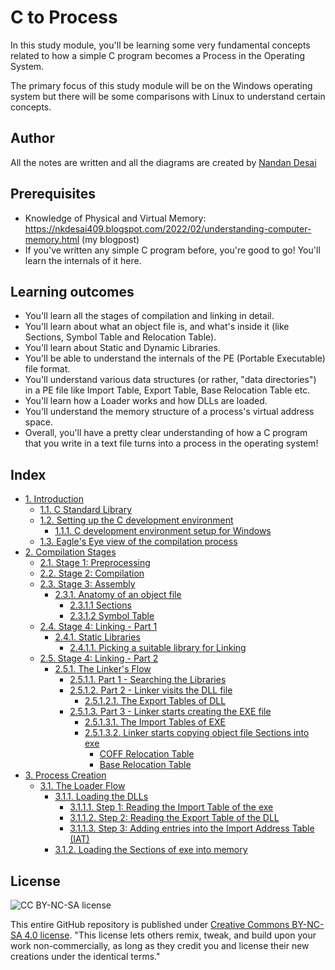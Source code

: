 # C to Process

In this study module, you'll be learning some very fundamental concepts related to how a simple C program becomes a Process in the Operating System.

The primary focus of this study module will be on the Windows operating system but there will be some comparisons with Linux to understand certain concepts.

## Author

All the notes are written and all the diagrams are created by [Nandan Desai](https://github.com/NandanDesai)

## Prerequisites

- Knowledge of Physical and Virtual Memory: https://nkdesai409.blogspot.com/2022/02/understanding-computer-memory.html (my blogpost)
- If you've written any simple C program before, you're good to go! You'll learn the internals of it here.

## Learning outcomes

- You'll learn all the stages of compilation and linking in detail.
- You'll learn about what an object file is, and what's inside it (like Sections, Symbol Table and Relocation Table).
- You'll learn about Static and Dynamic Libraries.
- You'll be able to understand the internals of the PE (Portable Executable) file format.
- You'll understand various data structures (or rather, "data directories") in a PE file like Import Table, Export Table, Base Relocation Table etc.
- You'll learn how a Loader works and how DLLs are loaded.
- You'll understand the memory structure of a process's virtual address space.
- Overall, you'll have a pretty clear understanding of how a C program that you write in a text file turns into a process in the operating system!


## Index

 - [1. Introduction](/1.md#1-introduction)
	- [1.1. C Standard Library](/1.md#11-c-standard-library)
	- [1.2. Setting up the C development environment](/1.md#12-setting-up-the-c-development-environment)
		- [1.1.1. C development environment setup for Windows](/1.md#111-c-development-environment-setup-for-windows)
	- [1.3. Eagle's Eye view of the compilation process](/1.md#13-eagles-eye-view-of-the-compilation-process)
- [2. Compilation Stages](/2.md#2-compilation-stages)
	- [2.1. Stage 1: Preprocessing](/2.md#21-stage-1-preprocessing)
	- [2.2. Stage 2: Compilation](/2.md#22-stage-2-compilation)
	- [2.3. Stage 3: Assembly](/2.md#23-stage-3-assembly)
		- [2.3.1. Anatomy of an object file](/3.md#231-anatomy-of-an-object-file)
			- [2.3.1.1 Sections](/3.md#2311-sections)
			- [2.3.1.2 Symbol Table](/3.md#2312-symbol-table)
	- [2.4. Stage 4: Linking - Part 1](/4.md#24-stage-4-linking---part-1)
		- [2.4.1. Static Libraries](/4.md#241-static-libraries)
			- [2.4.1.1. Picking a suitable library for Linking](/4.md#2411-picking-a-suitable-library-for-linking)
	- [2.5. Stage 4: Linking - Part 2](/5.md#25-stage-4-linking---part-2)
		- [2.5.1. The Linker's Flow](/5.md#251-the-linkers-flow)
			- [2.5.1.1. Part 1 - Searching the Libraries](/5.md#2511-part-1---searching-the-libraries)
			- [2.5.1.2. Part 2 - Linker visits the DLL file](/5.md#2512-part-2---linker-visits-the-dll-file)
				-  [2.5.1.2.1. The Export Tables of DLL](/5.md#25121-the-export-tables-of-dll)
			- [2.5.1.3. Part 3 - Linker starts creating the EXE file](/5.md#2513-part-3---linker-starts-creating-the-exe-file)
				- [2.5.1.3.1. The Import Tables of EXE](/5.md#25131-the-import-tables-of-exe)
				- [2.5.1.3.2. Linker starts copying object file Sections into exe](/5.md#25132-linker-starts-copying-object-file-sections-into-exe)
					- [COFF Relocation Table](/5.md#coff-relocation-table)
					- [Base Relocation Table](/5.md#base-relocation-table)
- [3. Process Creation](/6.md#3-process-creation)
	- [3.1. The Loader Flow](/6.md#31-the-loader-flow)
		- [3.1.1. Loading the DLLs](/6.md#311-loading-the-dlls)
			- [3.1.1.1. Step 1: Reading the Import Table of the exe](/6.md#3111-step-1-reading-the-import-table-of-the-exe)
			- [3.1.1.2. Step 2: Reading the Export Table of the DLL](/6.md#3112-step-2-reading-the-export-table-of-the-dll)
			- [3.1.1.3. Step 3: Adding entries into the Import Address Table (IAT)](/6.md#3113-step-3-adding-entries-into-the-import-address-table-iat)
		- [3.1.2. Loading the Sections of exe into memory](/6.md#312-loading-the-sections-of-exe-into-memory)


## License

![CC BY-NC-SA license](https://mirrors.creativecommons.org/presskit/buttons/88x31/png/by-nc-sa.png)

This entire GitHub repository is published under [Creative Commons BY-NC-SA 4.0 license](https://creativecommons.org/licenses/by-nc-sa/4.0/). "This license lets others remix, tweak, and build upon your work non-commercially, as long as they credit you and license their new creations under the identical terms."


